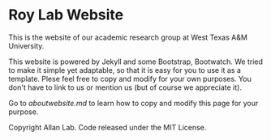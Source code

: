 # Roy Lab Website

This is the website of our academic research group at West Texas A&M University.

This website is powered by Jekyll and some Bootstrap, Bootwatch. We tried to make it simple yet adaptable, so that it is easy for you to use it as a template. Plese feel free to copy and modify for your own purposes.  You don't have to link to us or mention us (but of course we appreciate it).

Go to *aboutwebsite.md*  to learn how to copy and modify this page for your purpose. 


Copyright Allan Lab. Code released under the MIT License.

